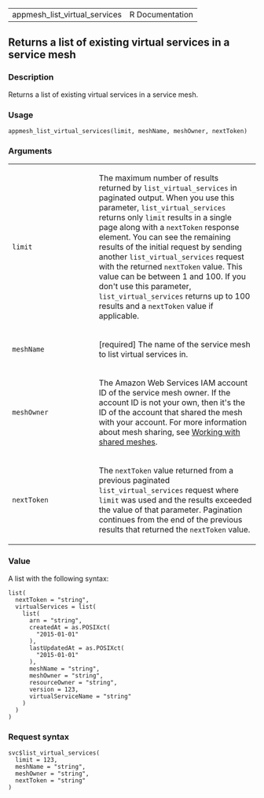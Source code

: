 <table style="width: 100%;">
<tbody>
<tr class="odd">
<td>appmesh_list_virtual_services</td>
<td style="text-align: right;">R Documentation</td>
</tr>
</tbody>
</table>

## Returns a list of existing virtual services in a service mesh

### Description

Returns a list of existing virtual services in a service mesh.

### Usage

    appmesh_list_virtual_services(limit, meshName, meshOwner, nextToken)

### Arguments

<table>
<colgroup>
<col style="width: 35%" />
<col style="width: 65%" />
</colgroup>
<tbody>
<tr class="odd">
<td><code id="appmesh_list_virtual_services_:_limit">limit</code></td>
<td><p>The maximum number of results returned by
<code>list_virtual_services</code> in paginated output. When you use
this parameter, <code>list_virtual_services</code> returns only
<code>limit</code> results in a single page along with a
<code>nextToken</code> response element. You can see the remaining
results of the initial request by sending another
<code>list_virtual_services</code> request with the returned
<code>nextToken</code> value. This value can be between 1 and 100. If
you don't use this parameter, <code>list_virtual_services</code> returns
up to 100 results and a <code>nextToken</code> value if
applicable.</p></td>
</tr>
<tr class="even">
<td><code
id="appmesh_list_virtual_services_:_meshName">meshName</code></td>
<td><p>[required] The name of the service mesh to list virtual services
in.</p></td>
</tr>
<tr class="odd">
<td><code
id="appmesh_list_virtual_services_:_meshOwner">meshOwner</code></td>
<td><p>The Amazon Web Services IAM account ID of the service mesh owner.
If the account ID is not your own, then it's the ID of the account that
shared the mesh with your account. For more information about mesh
sharing, see <a
href="https://docs.aws.amazon.com/app-mesh/latest/userguide/sharing.html">Working
with shared meshes</a>.</p></td>
</tr>
<tr class="even">
<td><code
id="appmesh_list_virtual_services_:_nextToken">nextToken</code></td>
<td><p>The <code>nextToken</code> value returned from a previous
paginated <code>list_virtual_services</code> request where
<code>limit</code> was used and the results exceeded the value of that
parameter. Pagination continues from the end of the previous results
that returned the <code>nextToken</code> value.</p></td>
</tr>
</tbody>
</table>

### Value

A list with the following syntax:

    list(
      nextToken = "string",
      virtualServices = list(
        list(
          arn = "string",
          createdAt = as.POSIXct(
            "2015-01-01"
          ),
          lastUpdatedAt = as.POSIXct(
            "2015-01-01"
          ),
          meshName = "string",
          meshOwner = "string",
          resourceOwner = "string",
          version = 123,
          virtualServiceName = "string"
        )
      )
    )

### Request syntax

    svc$list_virtual_services(
      limit = 123,
      meshName = "string",
      meshOwner = "string",
      nextToken = "string"
    )
